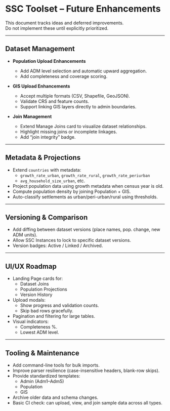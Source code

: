 # SSC Toolset – Future Enhancements

This document tracks ideas and deferred improvements.  
Do not implement these until explicitly prioritized.

---

## Dataset Management

- **Population Upload Enhancements**
  - Add ADM level selection and automatic upward aggregation.
  - Add completeness and coverage scoring.

- **GIS Upload Enhancements**
  - Accept multiple formats (CSV, Shapefile, GeoJSON).
  - Validate CRS and feature counts.
  - Support linking GIS layers directly to admin boundaries.

- **Join Management**
  - Extend Manage Joins card to visualize dataset relationships.
  - Highlight missing joins or incomplete linkages.
  - Add “join integrity” badge.

---

## Metadata & Projections

- Extend `countries` with metadata:
  - `growth_rate_urban`, `growth_rate_rural`, `growth_rate_periurban`
  - `avg_household_size_urban`, etc.
- Project population data using growth metadata when census year is old.
- Compute population density by joining Population + GIS.
- Auto-classify settlements as urban/peri-urban/rural using thresholds.

---

## Versioning & Comparison

- Add diffing between dataset versions (place names, pop. change, new ADM units).
- Allow SSC Instances to lock to specific dataset versions.
- Version badges: Active / Linked / Archived.

---

## UI/UX Roadmap

- Landing Page cards for:
  - Dataset Joins
  - Population Projections
  - Version History
- Upload modals:
  - Show progress and validation counts.
  - Skip bad rows gracefully.
- Pagination and filtering for large tables.
- Visual indicators:
  - Completeness %.
  - Lowest ADM level.

---

## Tooling & Maintenance

- Add command-line tools for bulk imports.
- Improve parser resilience (case-insensitive headers, blank-row skips).
- Provide standardized templates:
  - Admin (Adm1–Adm5)
  - Population
  - GIS
- Archive older data and schema changes.
- Basic CI check: can upload, view, and join sample data across all types.
